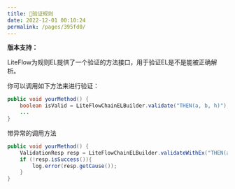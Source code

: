 ```yaml
---
title: 🔆验证规则
date: 2022-12-01 00:10:24
permalink: /pages/395fd0/
---
```


**版本支持：**<Badge text="v2.9.4+" vertical="middle"/>

LiteFlow为规则EL提供了一个验证的方法接口，用于验证EL是不是能被正确解析。

你可以调用如下方法来进行验证：

```java
public void yourMethod() {
    boolean isValid = LiteFlowChainELBuilder.validate("THEN(a, b, h)");
    ...
}
```

带异常的调用方法<Badge text="v2.12.2+"/>

```java
public void yourMethod() {
    ValidationResp resp = LiteFlowChainELBuilder.validateWithEx("THEN(a, b, h)");
    if (!resp.isSuccess()){
        log.error(resp.getCause());
    }
}
```